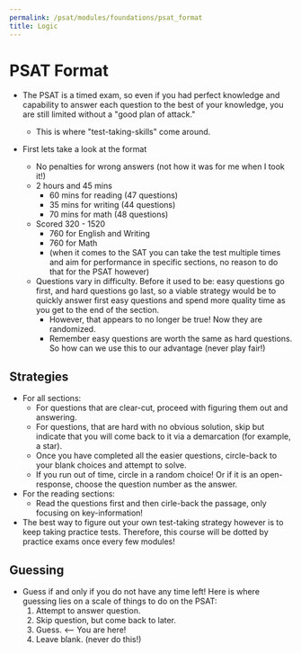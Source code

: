 ```yaml
---
permalink: /psat/modules/foundations/psat_format
title: Logic
---
```



# PSAT Format

* The PSAT is a timed exam, so even if you had perfect knowledge and capability to answer each question to the best of your knowledge, you are still limited without a "good plan of attack."
  * This is where "test-taking-skills" come around.

* First lets take a look at the format
  * No penalties for wrong answers (not how it was for me when I took it!)
  * 2 hours and 45 mins
    * 60 mins for reading (47 questions)
    * 35 mins for writing (44 questions)
    * 70 mins for math (48 questions)
  * Scored 320 - 1520
    * 760 for English and Writing
    * 760 for Math
    * (when it comes to the SAT you can take the test multiple times and aim for performance in specific sections, no reason to do that for the PSAT however)
  * Questions vary in difficulty. Before it used to be: easy questions go first, and hard questions go last, so a viable strategy would be to quickly answer first easy questions and spend more quality time as you get to the end of the section. 
    * However, that appears to no longer be true! Now they are randomized.
    * Remember easy questions are worth the same as hard questions. So how can we use this to our advantage (never play fair!)

## Strategies

* For all sections:
  * For questions that are clear-cut, proceed with figuring them out and answering.
  * For questions, that are hard with no obvious solution, skip but indicate that you will come back to it via a demarcation (for example, a star).
  * Once you have completed all the easier questions, circle-back to your blank choices and attempt to solve.
  * If you run out of time, circle in a random choice! Or if it is an open-response, choose the question number as the answer.
* For the reading sections:
  * Read the questions first and then cirle-back the passage, only focusing on key-information!
* The best way to figure out your own test-taking strategy however is to keep taking practice tests. Therefore, this course will be dotted by practice exams once every few modules!

## Guessing

* Guess if and only if you do not have any time left! Here is where guessing lies on a scale of things to do on the PSAT:
  1. Attempt to answer question.
  2. Skip question, but come back to later.
  3. Guess. <-- You are here!
  4. Leave blank. (never do this!)